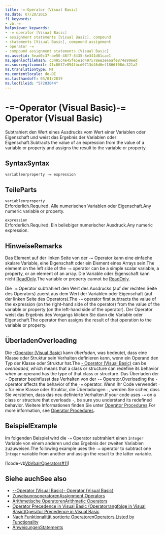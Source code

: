 ```yaml
---
title: -=-Operator (Visual Basic)
ms.date: 07/20/2015
f1_keywords:
- vb.-=
helpviewer_keywords:
- -= operator [Visual Basic]
- assignment statements [Visual Basic], compound
- statements [Visual Basic], compound assignment
- operator -=
- compound assignment statements [Visual Basic]
ms.assetid: 5ead0c37-ae50-48f7-8435-8e341d81cae1
ms.openlocfilehash: c3495c4e45fe5e1d497578ee3ee6afe874e90eed
ms.sourcegitcommit: 41c0637e894fbcd0713d46d6ef1866f08dc321a2
ms.translationtype: MT
ms.contentlocale: de-DE
ms.lasthandoff: 03/01/2019
ms.locfileid: "57203044"
---
```

# <a name="--operator-visual-basic"></a><span data-ttu-id="eaa97-102">-=-Operator (Visual Basic)</span><span class="sxs-lookup"><span data-stu-id="eaa97-102">-= Operator (Visual Basic)</span></span>
<span data-ttu-id="eaa97-103">Subtrahiert den Wert eines Ausdrucks vom Wert einer Variablen oder Eigenschaft und weist das Ergebnis der Variablen oder Eigenschaft.</span><span class="sxs-lookup"><span data-stu-id="eaa97-103">Subtracts the value of an expression from the value of a variable or property and assigns the result to the variable or property.</span></span>  
  
## <a name="syntax"></a><span data-ttu-id="eaa97-104">Syntax</span><span class="sxs-lookup"><span data-stu-id="eaa97-104">Syntax</span></span>  
  
```  
variableorproperty -= expression  
```  
  
## <a name="parts"></a><span data-ttu-id="eaa97-105">Teile</span><span class="sxs-lookup"><span data-stu-id="eaa97-105">Parts</span></span>  
 `variableorproperty`  
 <span data-ttu-id="eaa97-106">Erforderlich.</span><span class="sxs-lookup"><span data-stu-id="eaa97-106">Required.</span></span> <span data-ttu-id="eaa97-107">Alle numerischen Variablen oder Eigenschaft.</span><span class="sxs-lookup"><span data-stu-id="eaa97-107">Any numeric variable or property.</span></span>  
  
 `expression`  
 <span data-ttu-id="eaa97-108">Erforderlich.</span><span class="sxs-lookup"><span data-stu-id="eaa97-108">Required.</span></span> <span data-ttu-id="eaa97-109">Ein beliebiger numerischer Ausdruck.</span><span class="sxs-lookup"><span data-stu-id="eaa97-109">Any numeric expression.</span></span>  
  
## <a name="remarks"></a><span data-ttu-id="eaa97-110">Hinweise</span><span class="sxs-lookup"><span data-stu-id="eaa97-110">Remarks</span></span>  
 <span data-ttu-id="eaa97-111">Das Element auf der linken Seite von der `-=` Operator kann eine einfache skalare Variable, eine Eigenschaft oder ein Element eines Arrays sein.</span><span class="sxs-lookup"><span data-stu-id="eaa97-111">The element on the left side of the `-=` operator can be a simple scalar variable, a property, or an element of an array.</span></span> <span data-ttu-id="eaa97-112">Die Variable oder Eigenschaft kann nicht [ReadOnly](../../../visual-basic/language-reference/modifiers/readonly.md).</span><span class="sxs-lookup"><span data-stu-id="eaa97-112">The variable or property cannot be [ReadOnly](../../../visual-basic/language-reference/modifiers/readonly.md).</span></span>  
  
 <span data-ttu-id="eaa97-113">Die `-=` Operator subtrahiert den Wert des Ausdrucks (auf der rechten Seite des Operators) zuerst aus dem Wert der Variablen oder Eigenschaft (auf der linken Seite des Operators).</span><span class="sxs-lookup"><span data-stu-id="eaa97-113">The `-=` operator first subtracts the value of the expression (on the right-hand side of the operator) from the value of the variable or property (on the left-hand side of the operator).</span></span> <span data-ttu-id="eaa97-114">Der Operator weist das Ergebnis des Vorgangs klicken Sie dann die Variable oder Eigenschaft.</span><span class="sxs-lookup"><span data-stu-id="eaa97-114">The operator then assigns the result of that operation to the variable or property.</span></span>  
  
## <a name="overloading"></a><span data-ttu-id="eaa97-115">Überladen</span><span class="sxs-lookup"><span data-stu-id="eaa97-115">Overloading</span></span>  
 <span data-ttu-id="eaa97-116">Die [-Operator (Visual Basic)](../../../visual-basic/language-reference/operators/subtraction-operator.md) kann *überladen*, was bedeutet, dass eine Klasse oder Struktur sein Verhalten definieren kann, wenn ein Operand den Typ der Klasse oder Struktur hat.</span><span class="sxs-lookup"><span data-stu-id="eaa97-116">The [- Operator (Visual Basic)](../../../visual-basic/language-reference/operators/subtraction-operator.md) can be *overloaded*, which means that a class or structure can redefine its behavior when an operand has the type of that class or structure.</span></span> <span data-ttu-id="eaa97-117">Das Überladen der `-` Operator beeinflusst das Verhalten von der `-=` Operator.</span><span class="sxs-lookup"><span data-stu-id="eaa97-117">Overloading the `-` operator affects the behavior of the `-=` operator.</span></span> <span data-ttu-id="eaa97-118">Wenn Ihr Code verwendet `-=` für eine Klasse oder Struktur, die Überladungen `-`, werden Sie sicher, dass Sie verstehen, dass das neu definierte Verhalten.</span><span class="sxs-lookup"><span data-stu-id="eaa97-118">If your code uses `-=` on a class or structure that overloads `-`, be sure you understand its redefined behavior.</span></span> <span data-ttu-id="eaa97-119">Weitere Informationen finden Sie unter [Operator Procedures](../../../visual-basic/programming-guide/language-features/procedures/operator-procedures.md).</span><span class="sxs-lookup"><span data-stu-id="eaa97-119">For more information, see [Operator Procedures](../../../visual-basic/programming-guide/language-features/procedures/operator-procedures.md).</span></span>  
  
## <a name="example"></a><span data-ttu-id="eaa97-120">Beispiel</span><span class="sxs-lookup"><span data-stu-id="eaa97-120">Example</span></span>  
 <span data-ttu-id="eaa97-121">Im folgenden Beispiel wird die `-=` Operator subtrahiert einen `Integer` Variable von einem anderen und das Ergebnis der zweiten Variablen zuzuweisen.</span><span class="sxs-lookup"><span data-stu-id="eaa97-121">The following example uses the `-=` operator to subtract one `Integer` variable from another and assign the result to the latter variable.</span></span>  
  
 [!code-vb[VbVbalrOperators#11](~/samples/snippets/visualbasic/VS_Snippets_VBCSharp/VbVbalrOperators/VB/Class1.vb#11)]  
  
## <a name="see-also"></a><span data-ttu-id="eaa97-122">Siehe auch</span><span class="sxs-lookup"><span data-stu-id="eaa97-122">See also</span></span>
- [<span data-ttu-id="eaa97-123">--Operator (Visual Basic)</span><span class="sxs-lookup"><span data-stu-id="eaa97-123">- Operator (Visual Basic)</span></span>](../../../visual-basic/language-reference/operators/subtraction-operator.md)
- [<span data-ttu-id="eaa97-124">Zuweisungsoperatoren</span><span class="sxs-lookup"><span data-stu-id="eaa97-124">Assignment Operators</span></span>](../../../visual-basic/language-reference/operators/assignment-operators.md)
- [<span data-ttu-id="eaa97-125">Arithmetische Operatoren</span><span class="sxs-lookup"><span data-stu-id="eaa97-125">Arithmetic Operators</span></span>](../../../visual-basic/language-reference/operators/arithmetic-operators.md)
- [<span data-ttu-id="eaa97-126">Operator Precedence in Visual Basic (Operatorrangfolge in Visual Basic)</span><span class="sxs-lookup"><span data-stu-id="eaa97-126">Operator Precedence in Visual Basic</span></span>](../../../visual-basic/language-reference/operators/operator-precedence.md)
- [<span data-ttu-id="eaa97-127">Nach Funktionalität sortierte Operatoren</span><span class="sxs-lookup"><span data-stu-id="eaa97-127">Operators Listed by Functionality</span></span>](../../../visual-basic/language-reference/operators/operators-listed-by-functionality.md)
- [<span data-ttu-id="eaa97-128">Anweisungen</span><span class="sxs-lookup"><span data-stu-id="eaa97-128">Statements</span></span>](../../../visual-basic/programming-guide/language-features/statements.md)
